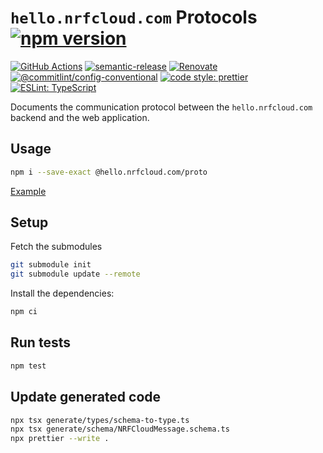 # `hello.nrfcloud.com` Protocols [![npm version](https://img.shields.io/npm/v/@hello.nrfcloud.com/proto.svg)](https://www.npmjs.com/package/@hello.nrfcloud.com/proto)

[![GitHub Actions](https://github.com/hello-nrfcloud/proto/actions/workflows/build-and-publish.yaml/badge.svg)](https://github.com/hello-nrfcloud/proto/actions/workflows/build-and-publish.yaml)
[![semantic-release](https://img.shields.io/badge/%20%20%F0%9F%93%A6%F0%9F%9A%80-semantic--release-e10079.svg)](https://github.com/semantic-release/semantic-release)
[![Renovate](https://img.shields.io/badge/renovate-enabled-brightgreen.svg)](https://renovatebot.com)
[![@commitlint/config-conventional](https://img.shields.io/badge/%40commitlint-config--conventional-brightgreen)](https://github.com/conventional-changelog/commitlint/tree/master/@commitlint/config-conventional)
[![code style: prettier](https://img.shields.io/badge/code_style-prettier-ff69b4.svg)](https://github.com/prettier/prettier/)
[![ESLint: TypeScript](https://img.shields.io/badge/ESLint-TypeScript-blue.svg)](https://github.com/typescript-eslint/typescript-eslint)

Documents the communication protocol between the `hello.nrfcloud.com` backend
and the web application.

## Usage

```bash
npm i --save-exact @hello.nrfcloud.com/proto
```

[Example](./example.ts)

## Setup

Fetch the submodules

```bash
git submodule init
git submodule update --remote
```

Install the dependencies:

```bash
npm ci
```

## Run tests

```bash
npm test
```

## Update generated code

```bash
npx tsx generate/types/schema-to-type.ts
npx tsx generate/schema/NRFCloudMessage.schema.ts
npx prettier --write .
```
